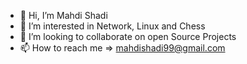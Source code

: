 - 👋 Hi, I’m Mahdi Shadi
- 👀 I’m interested in Network, Linux and Chess
- 💞️ I’m looking to collaborate on open Source Projects
- 📫 How to reach me => mahdishadi99@gmail.com

<!---
soloranger/soloranger is a ✨ special ✨ repository because its `README.md` (this file) appears on your GitHub profile.
You can click the Preview link to take a look at your changes.
--->

